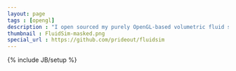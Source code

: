 ```yaml
---
layout: page
tags : [opengl]
description : "I open sourced my purely OpenGL-based volumetric fluid sim."
thumbnail : FluidSim-masked.png
special_url : https://github.com/prideout/fluidsim
---
```

{% include JB/setup %}

